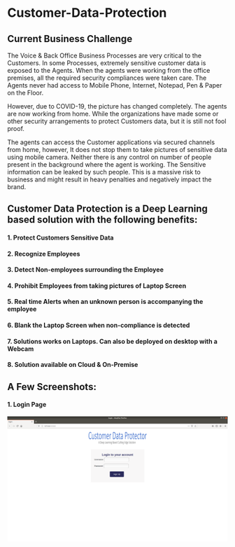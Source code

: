 # Customer-Data-Protection

##  Current Business Challenge

The Voice & Back Office Business Processes are very critical to the Customers. In some Processes, extremely sensitive customer data is exposed to the Agents. When the agents
were working from the office premises, all the required security compliances were taken care. The Agents never had access to Mobile Phone, Internet, Notepad, Pen & Paper on the Floor.

However, due to COVID-19, the picture has changed completely. The agents are now working from home. While the organizations have made some or other security arrangements to protect Customers data, but it is still not fool proof.

The agents can access the Customer applications via secured channels from home, however, It does not stop them to take pictures of sensitive data using mobile camera. Neither there is any control on number of people present in the background where the agent is working. The Sensitive information can be leaked by such people. This is a massive risk to business and might result in heavy penalties and negatively impact the brand.

## Customer Data Protection is a Deep Learning based solution with the following benefits:
#### 1. Protect Customers Sensitive Data
#### 2. Recognize Employees
#### 3. Detect Non-employees surrounding the Employee
#### 4. Prohibit Employees from taking pictures of Laptop Screen
#### 5. Real time Alerts when an unknown person is accompanying the employee
#### 6. Blank the Laptop Screen when non-compliance is detected
#### 7. Solutions works on Laptops. Can also be deployed on desktop with a Webcam
#### 8. Solution available on Cloud & On-Premise


## A Few Screenshots:

#### 1. Login Page

![](Screenshots/Login.png)
